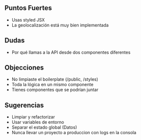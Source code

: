 ## Puntos Fuertes

- Usas styled JSX
- La geolocalización está muy bien implementada

## Dudas

- Por qué llamas a la API desde dos componentes diferentes

## Objecciones

- No limpiaste el boilerplate (/public, /styles)
- Toda la lógica en un mismo componente
- Tienes componentes que se podrían juntar

## Sugerencias

- Limpiar y refactorizar
- Usar variables de entorno
- Separar el estado global (Datos)
- Nunca llevar un proyecto a produccion con logs en la consola
